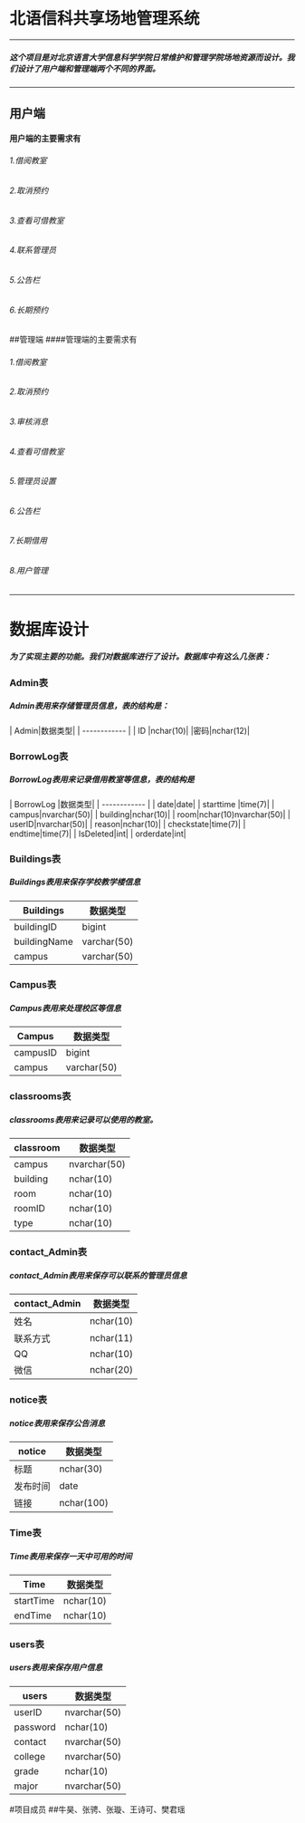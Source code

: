 # 北语信科共享场地管理系统

------------
##### 这个项目是对北京语言大学信息科学学院日常维护和管理学院场地资源而设计。我们设计了用户端和管理端两个不同的界面。
------------
## 用户端
#### 用户端的主要需求有
###### 1.借阅教室
###### 2.取消预约
###### 3.查看可借教室
###### 4.联系管理员
###### 5.公告栏
###### 6.长期预约
##管理端
####管理端的主要需求有
###### 	1.借阅教室
###### 2.取消预约
###### 3.审核消息
###### 4.查看可借教室
###### 5.管理员设置
###### 6.公告栏
###### 7.长期借用
###### 8.用户管理


------------

# 数据库设计
##### 为了实现主要的功能。我们对数据库进行了设计。数据库中有这么几张表：
### Admin表
##### Admin表用来存储管理员信息，表的结构是：
|   Admin|数据类型|
| ------------ |
|  ID |nchar(10)|
|密码|nchar(12)|
### BorrowLog表
##### BorrowLog表用来记录借用教室等信息，表的结构是
|  BorrowLog |数据类型|
| ------------ |
|   date|date|
|  starttime |time(7)|
|   campus|nvarchar(50)|
|   building|nchar(10)|
|   room|nchar(10)nvarchar(50)|
|   userID|nvarchar(50)|
|   reason|nchar(10)|
|   checkstate|time(7)|
|   endtime|time(7)|
|   IsDeleted|int|
|   orderdate|int|
### Buildings表
##### Buildings表用来保存学校教学楼信息
| Buildings  |数据类型   |
| ------------ | ------------ |
|  buildingID |bigint   |
| buildingName  |varchar(50)   |
|   campus| varchar(50)  |
### Campus表
##### Campus表用来处理校区等信息

| Campus  |数据类型   |
| ------------ | ------------ |
|campusID|bigint|
|campus|varchar(50)|
### classrooms表
##### classrooms表用来记录可以使用的教室。
| classroom  |数据类型   |
| ------------ | ------------ |
|campus|nvarchar(50)|
|building|nchar(10)|
|room|nchar(10)|
|roomID|nchar(10)|
|type|nchar(10)|
### contact_Admin表
##### contact_Admin表用来保存可以联系的管理员信息
| contact_Admin  |数据类型   |
| ------------ | ------------ |
|姓名|nchar(10)|
|联系方式|nchar(11)|
|QQ|nchar(10)|
|微信|nchar(20)|
### notice表
##### notice表用来保存公告消息
| notice  |数据类型   |
| ------------ | ------------ |
|标题|nchar(30)|
|发布时间|date|
|链接|nchar(100)|

### Time表
##### Time表用来保存一天中可用的时间
| Time  |数据类型   |
| ------------ | ------------ |
|startTime|nchar(10)|
|endTime|nchar(10)|
### users表
##### users表用来保存用户信息
| users  |数据类型   |
| ------------ | ------------ |
|userID|nvarchar(50)|
|password|nchar(10)|
|contact|nvarchar(50)|
|college|nvarchar(50)|
|grade|nchar(10)|
|major|nvarchar(50)|


#项目成员
##牛昊、张骋、张璇、王诗可、樊君瑶






